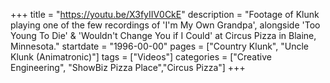 +++
title = "https://youtu.be/X3fyIIV0CkE"
description = "Footage of Klunk playing one of the few recordings of 'I'm My Own Grandpa', alongside 'Too Young To Die' & 'Wouldn't Change You if I Could' at Circus Pizza in Blaine, Minnesota."
startdate = "1996-00-00"
pages = ["Country Klunk", "Uncle Klunk (Animatronic)"]
tags = ["Videos"]
categories = ["Creative Engineering", "ShowBiz Pizza Place","Circus Pizza"]
+++
